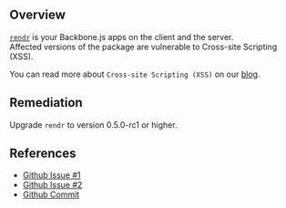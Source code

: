 ## Overview
[`rendr`](https://www.npmjs.com/package/rendr) is your Backbone.js apps on the client and the server. \
Affected versions of the package are vulnerable to Cross-site Scripting (XSS).

You can read more about `Cross-site Scripting (XSS)` on our [blog](https://snyk.io/blog/marked-xss-vulnerability/).

## Remediation
Upgrade `rendr` to version 0.5.0-rc1 or higher.

## References
- [Github Issue #1](https://github.com/chriso/validator.js/issues/181)
- [Github Issue #2](https://github.com/chriso/validator.js/issues/223)
- [Github Commit](https://github.com/rendrjs/rendr/commit/dc0a80f8c6cfed474964e097bc80b16958305bfc)
